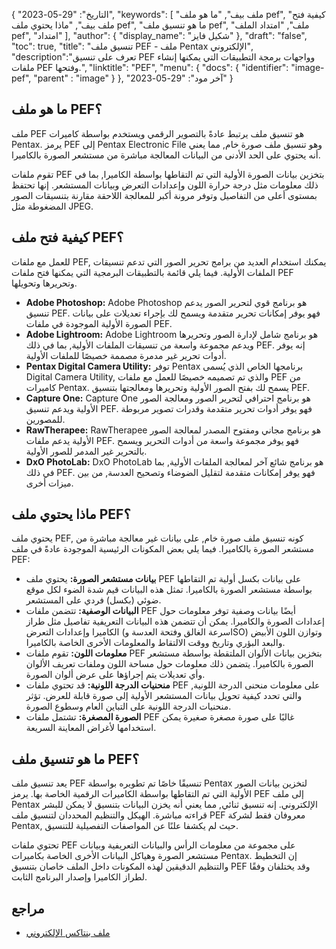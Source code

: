 {
"التاريخ": "29-05-2023",
  "keywords": [
"ملف بيف",
"ما هو ملف pef",
"كيفية فتح ملف بيف",
"ماذا يحتوي ملف pef",
"ما هو تنسيق ملف pef",
"ملف",
"امتداد الملف pef",
"امتداد"
],
  "author": {
"display_name": "شكيل فايز"
},
"draft": "false",
"toc": true,
"title": "تنسيق ملف PEF - ملف Pentax الإلكتروني",
  "description":"تعرف على تنسيق PEF وواجهات برمجة التطبيقات التي يمكنها إنشاء ملفات PEF وفتحها.",
"linktitle": "PEF",
  "menu": {
    "docs": {
      "identifier": "image-pef",
"parent" : "image"
}
},
"آخر مود": "29-05-2023"
}

## ما هو ملف PEF؟

ملف PEF هو تنسيق ملف يرتبط عادةً بالتصوير الرقمي ويستخدم بواسطة كاميرات Pentax. يرمز PEF إلى Pentax Electronic File وهو تنسيق ملف صورة خام, مما يعني أنه يحتوي على الحد الأدنى من البيانات المعالجة مباشرة من مستشعر الصورة بالكاميرا.

تقوم ملفات PEF بتخزين بيانات الصورة الأولية التي تم التقاطها بواسطة الكاميرا, بما في ذلك معلومات مثل درجة حرارة اللون وإعدادات التعرض وبيانات المستشعر. إنها تحتفظ بمستوى أعلى من التفاصيل وتوفر مرونة أكبر للمعالجة اللاحقة مقارنة بتنسيقات الصور المضغوطة مثل JPEG.

## كيفية فتح ملف PEF؟

للعمل مع ملفات PEF, يمكنك استخدام العديد من برامج تحرير الصور التي تدعم تنسيقات الملفات الأولية. فيما يلي قائمة بالتطبيقات البرمجية التي يمكنها فتح ملفات PEF وتحريرها وتحويلها.

- **Adobe Photoshop:** Adobe Photoshop هو برنامج قوي لتحرير الصور يدعم تنسيق PEF. فهو يوفر إمكانات تحرير متقدمة ويسمح لك بإجراء تعديلات على بيانات الصورة الأولية الموجودة في ملفات PEF.
- **Adobe Lightroom:** Adobe Lightroom هو برنامج شامل لإدارة الصور وتحريرها ويدعم مجموعة واسعة من تنسيقات الملفات الأولية, بما في ذلك PEF. إنه يوفر أدوات تحرير غير مدمرة مصممة خصيصًا للملفات الأولية.
- **Pentax Digital Camera Utility:** توفر Pentax برنامجها الخاص الذي يُسمى Digital Camera Utility, والذي تم تصميمه خصيصًا للعمل مع ملفات PEF من كاميرات Pentax. يسمح لك بفتح الصور الأولية وتحريرها ومعالجتها بتنسيق PEF.
- **Capture One:** Capture One هو برنامج احترافي لتحرير الصور ومعالجة الصور الأولية ويدعم تنسيق PEF. فهو يوفر أدوات تحرير متقدمة وقدرات تصوير مربوطة للمصورين.
- **RawTherapee:** RawTherapee هو برنامج مجاني ومفتوح المصدر لمعالجة الصور الأولية يدعم ملفات PEF. فهو يوفر مجموعة واسعة من أدوات التحرير ويسمح بالتحرير غير المدمر للصور الأولية.
- **DxO PhotoLab:** DxO PhotoLab هو برنامج شائع آخر لمعالجة الملفات الأولية, بما في ذلك PEF. فهو يوفر إمكانات متقدمة لتقليل الضوضاء وتصحيح العدسة, من بين ميزات أخرى.

## ماذا يحتوي ملف PEF؟

يحتوي ملف PEF, كونه تنسيق ملف صورة خام, على بيانات غير معالجة مباشرة من مستشعر الصورة بالكاميرا. فيما يلي بعض المكونات الرئيسية الموجودة عادةً في ملف PEF:

- **بيانات مستشعر الصورة:** يحتوي ملف PEF على بيانات بكسل أولية تم التقاطها بواسطة مستشعر الصورة بالكاميرا. تمثل هذه البيانات قيم شدة الضوء لكل موقع ضوئي (بكسل) فردي على المستشعر.
- **البيانات الوصفية:** تتضمن ملفات PEF أيضًا بيانات وصفية توفر معلومات حول إعدادات الصورة والكاميرا. يمكن أن تتضمن هذه البيانات التعريفية تفاصيل مثل طراز الكاميرا وإعدادات التعرض (سرعة الغالق وفتحة العدسة وISO) وتوازن اللون الأبيض والبعد البؤري وتاريخ ووقت الالتقاط والمعلومات الأخرى الخاصة بالكاميرا.
- **معلومات اللون:** تقوم ملفات PEF بتخزين بيانات الألوان الملتقطة بواسطة مستشعر الصورة بالكاميرا. يتضمن ذلك معلومات حول مساحة اللون وملفات تعريف الألوان وأي تعديلات يتم إجراؤها على عرض ألوان الصورة.
- **منحنيات الدرجة اللونية:** قد تحتوي ملفات PEF على معلومات منحنى الدرجة اللونية, والتي تحدد كيفية تحويل بيانات المستشعر الأولية إلى صورة قابلة للعرض. تؤثر منحنيات الدرجة اللونية على التباين العام وسطوع الصورة.
- **الصورة المصغرة:** تشتمل ملفات PEF غالبًا على صورة مصغرة صغيرة يمكن استخدامها لأغراض المعاينة السريعة.

## ما هو تنسيق ملف PEF؟

يعد تنسيق ملف PEF تنسيقًا خاصًا تم تطويره بواسطة Pentax لتخزين بيانات الصور الأولية التي تم التقاطها بواسطة الكاميرات الرقمية الخاصة بها. يرمز PEF إلى ملف Pentax الإلكتروني. إنه تنسيق ثنائي, مما يعني أنه يخزن البيانات بتنسيق لا يمكن للبشر قراءته مباشرة. الهيكل والتنظيم المحددان لتنسيق ملف PEF معروفان فقط لشركة Pentax, حيث لم يكشفا علنًا عن المواصفات التفصيلية للتنسيق.

تحتوي ملفات PEF على مجموعة من معلومات الرأس والبيانات التعريفية وبيانات مستشعر الصورة وهياكل البيانات الأخرى الخاصة بكاميرات Pentax. إن التخطيط والتنظيم الدقيقين لهذه المكونات داخل الملف خاصان بتنسيق PEF وقد يختلفان وفقًا لطراز الكاميرا وإصدار البرنامج الثابت.

## مراجع
* [ملف بنتاكس الإلكتروني](https://www.wikidata.org/wiki/Q3964876)

